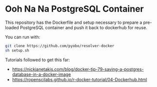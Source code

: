 # Ooh Na Na PostgreSQL Container

This repository has the Dockerfile and setup necessary to prepare
a pre-loaded PostgreSQL container and push it back to dockerhub for
reuse.

You can run with:

```bash
git clone https://github.com/pyobo/resolver-docker
sh setup.sh
```

Tutorials followed to get this far:

- https://nickjanetakis.com/blog/docker-tip-79-saving-a-postgres-database-in-a-docker-image
- https://ropenscilabs.github.io/r-docker-tutorial/04-Dockerhub.html

